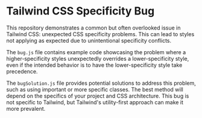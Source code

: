 # Tailwind CSS Specificity Bug

This repository demonstrates a common but often overlooked issue in Tailwind CSS: unexpected CSS specificity problems.  This can lead to styles not applying as expected due to unintentional specificity conflicts.

The `bug.js` file contains example code showcasing the problem where a higher-specificity styles unexpectedly overrides a lower-specificity style, even if the intended behavior is to have the lower-specificity style take precedence.

The `bugSolution.js` file provides potential solutions to address this problem, such as using important or more specific classes. The best method will depend on the specifics of your project and CSS architecture.  This bug is not specific to Tailwind, but Tailwind's utility-first approach can make it more prevalent.